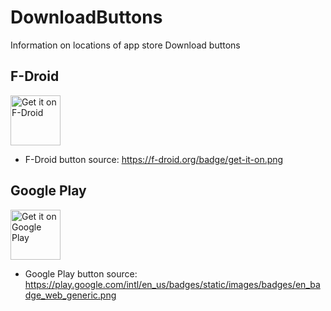 # DownloadButtons
Information on locations of app store Download buttons


## F-Droid

<img src="https://f-droid.org/badge/get-it-on.png" alt="Get it on F-Droid" height="80">

- F-Droid button source: https://f-droid.org/badge/get-it-on.png


## Google Play

<img src="https://play.google.com/intl/en_us/badges/static/images/badges/en_badge_web_generic.png" alt="Get it on Google Play" height="80">

- Google Play button source: https://play.google.com/intl/en_us/badges/static/images/badges/en_badge_web_generic.png
